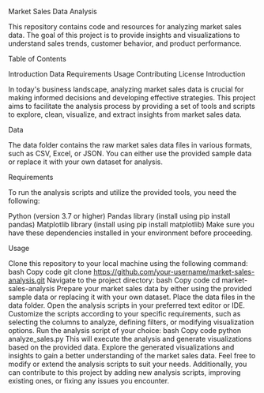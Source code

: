 
Market Sales Data Analysis

This repository contains code and resources for analyzing market sales data. The goal of this project is to provide insights and visualizations to understand sales trends, customer behavior, and product performance.

Table of Contents

Introduction
Data
Requirements
Usage
Contributing
License
Introduction

In today's business landscape, analyzing market sales data is crucial for making informed decisions and developing effective strategies. This project aims to facilitate the analysis process by providing a set of tools and scripts to explore, clean, visualize, and extract insights from market sales data.

Data

The data folder contains the raw market sales data files in various formats, such as CSV, Excel, or JSON. You can either use the provided sample data or replace it with your own dataset for analysis.

Requirements

To run the analysis scripts and utilize the provided tools, you need the following:

Python (version 3.7 or higher)
Pandas library (install using pip install pandas)
Matplotlib library (install using pip install matplotlib)
Make sure you have these dependencies installed in your environment before proceeding.

Usage

Clone this repository to your local machine using the following command:
bash
Copy code
git clone https://github.com/your-username/market-sales-analysis.git
Navigate to the project directory:
bash
Copy code
cd market-sales-analysis
Prepare your market sales data by either using the provided sample data or replacing it with your own dataset. Place the data files in the data folder.
Open the analysis scripts in your preferred text editor or IDE.
Customize the scripts according to your specific requirements, such as selecting the columns to analyze, defining filters, or modifying visualization options.
Run the analysis script of your choice:
bash
Copy code
python analyze_sales.py
This will execute the analysis and generate visualizations based on the provided data.
Explore the generated visualizations and insights to gain a better understanding of the market sales data.
Feel free to modify or extend the analysis scripts to suit your needs. Additionally, you can contribute to this project by adding new analysis scripts, improving existing ones, or fixing any issues you encounter.


